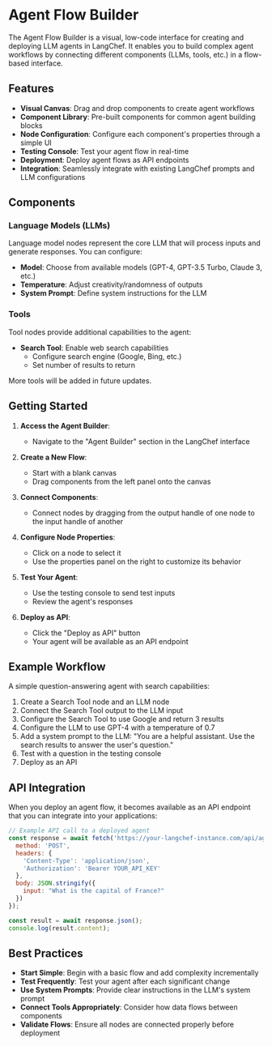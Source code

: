 # Agent Flow Builder

The Agent Flow Builder is a visual, low-code interface for creating and deploying LLM agents in LangChef. It enables you to build complex agent workflows by connecting different components (LLMs, tools, etc.) in a flow-based interface.

## Features

- **Visual Canvas**: Drag and drop components to create agent workflows
- **Component Library**: Pre-built components for common agent building blocks
- **Node Configuration**: Configure each component's properties through a simple UI
- **Testing Console**: Test your agent flow in real-time
- **Deployment**: Deploy agent flows as API endpoints
- **Integration**: Seamlessly integrate with existing LangChef prompts and LLM configurations

## Components

### Language Models (LLMs)

Language model nodes represent the core LLM that will process inputs and generate responses. You can configure:

- **Model**: Choose from available models (GPT-4, GPT-3.5 Turbo, Claude 3, etc.)
- **Temperature**: Adjust creativity/randomness of outputs
- **System Prompt**: Define system instructions for the LLM

### Tools

Tool nodes provide additional capabilities to the agent:

- **Search Tool**: Enable web search capabilities
  - Configure search engine (Google, Bing, etc.)
  - Set number of results to return

More tools will be added in future updates.

## Getting Started

1. **Access the Agent Builder**:
   - Navigate to the "Agent Builder" section in the LangChef interface

2. **Create a New Flow**:
   - Start with a blank canvas
   - Drag components from the left panel onto the canvas

3. **Connect Components**:
   - Connect nodes by dragging from the output handle of one node to the input handle of another

4. **Configure Node Properties**:
   - Click on a node to select it
   - Use the properties panel on the right to customize its behavior

5. **Test Your Agent**:
   - Use the testing console to send test inputs
   - Review the agent's responses

6. **Deploy as API**:
   - Click the "Deploy as API" button
   - Your agent will be available as an API endpoint

## Example Workflow

A simple question-answering agent with search capabilities:

1. Create a Search Tool node and an LLM node
2. Connect the Search Tool output to the LLM input
3. Configure the Search Tool to use Google and return 3 results
4. Configure the LLM to use GPT-4 with a temperature of 0.7
5. Add a system prompt to the LLM: "You are a helpful assistant. Use the search results to answer the user's question."
6. Test with a question in the testing console
7. Deploy as an API

## API Integration

When you deploy an agent flow, it becomes available as an API endpoint that you can integrate into your applications:

```javascript
// Example API call to a deployed agent
const response = await fetch('https://your-langchef-instance.com/api/agents/your-agent-id', {
  method: 'POST',
  headers: {
    'Content-Type': 'application/json',
    'Authorization': 'Bearer YOUR_API_KEY'
  },
  body: JSON.stringify({
    input: "What is the capital of France?"
  })
});

const result = await response.json();
console.log(result.content);
```

## Best Practices

- **Start Simple**: Begin with a basic flow and add complexity incrementally
- **Test Frequently**: Test your agent after each significant change
- **Use System Prompts**: Provide clear instructions in the LLM's system prompt
- **Connect Tools Appropriately**: Consider how data flows between components
- **Validate Flows**: Ensure all nodes are connected properly before deployment 
